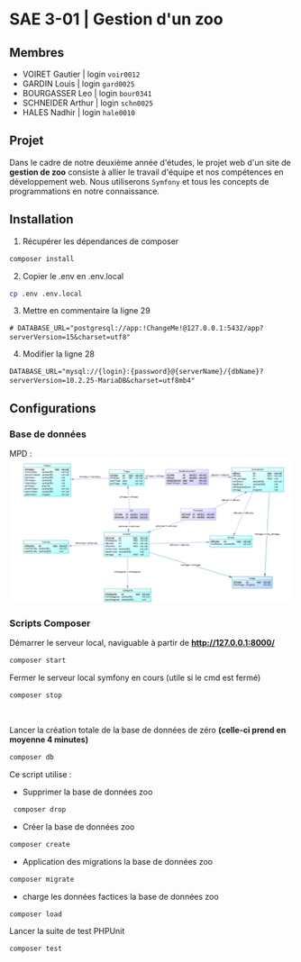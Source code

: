 # SAE 3-01 | Gestion d'un zoo
## Membres 
- VOIRET Gautier | login ```voir0012```  
- GARDIN Louis | login ```gard0025```  
- BOURGASSER Leo | login ```bour0341```  
- SCHNEIDER Arthur | login ```schn0025```  
- HALES Nadhir  | login ```hale0010```
## Projet
Dans le cadre de notre deuxième année d'études, le projet web d'un site de **gestion de zoo** consiste à allier le travail d'équipe et nos compétences en développement web. Nous utiliserons ```Symfony``` et tous les concepts de programmations en notre connaissance.

## Installation
1. Récupérer les dépendances de composer
```bash
composer install 
```
2. Copier le .env en .env.local
```bash
cp .env .env.local 
```
3. Mettre en commentaire la ligne 29 
```
# DATABASE_URL="postgresql://app:!ChangeMe!@127.0.0.1:5432/app?serverVersion=15&charset=utf8"
```
4. Modifier la ligne 28
```
DATABASE_URL="mysql://{login}:{password}@{serverName}/{dbName}?serverVersion=10.2.25-MariaDB&charset=utf8mb4"
```

## Configurations
### Base de données  
MPD :
![MPD](MPD.png)

### Scripts Composer  
Démarrer le serveur local, naviguable à partir de **http://127.0.0.1:8000/**
```bash 
composer start
``` 
Fermer le serveur local symfony en cours (utile si le cmd est fermé)
```bash
composer stop
```  
<br>

Lancer la création totale de la base de données de zéro **(celle-ci prend en moyenne 4 minutes)**
```bash
composer db
```
Ce script utilise :
- Supprimer la base de données zoo 
```bash 
 composer drop
``` 
- Créer la base de données zoo 
```bash
composer create
```
- Application des migrations la base de données zoo
```bash 
composer migrate
```
- charge les données factices la base de données zoo
```bash
composer load
```

Lancer la suite de test PHPUnit
```bash
composer test
```